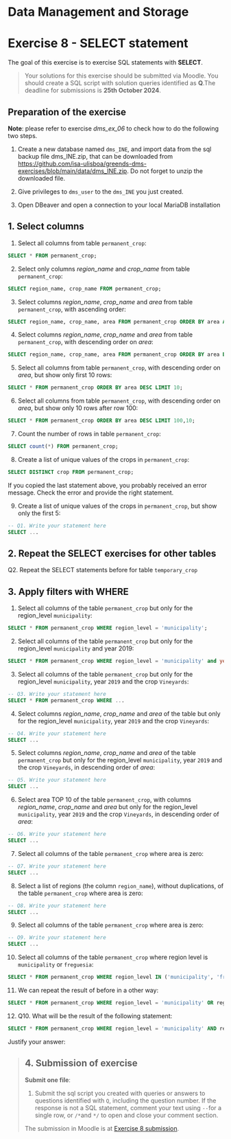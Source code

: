 # Data Management and Storage

# Exercise 8 - SELECT statement

The goal of this exercise is to exercise SQL statements with **SELECT**.

> Your solutions for this exercise should be submitted via Moodle. You should create a SQL script with solution queries identified as **Q**.The deadline for submissions is **25th October 2024**.

## Preparation of the exercise

**Note**: please refer to exercise *dms_ex_06* to check how to do the following two steps.

1. Create a new database named `dms_INE`, and import data from the sql backup file dms_INE.zip, that can be downloaded from https://github.com/isa-ulisboa/greends-dms-exercises/blob/main/data/dms_INE.zip. Do not forget to unzip the downloaded file.

2. Give privileges to `dms_user` to the `dms_INE` you just created.

3. Open DBeaver and open a connection to your local MariaDB installation

## 1. Select columns

1. Select all columns from table `permanent_crop`:

```SQL
SELECT * FROM permanent_crop;
```

2. Select only columns *region_name* and *crop_name* from table `permanent_crop`:

```SQL
SELECT region_name, crop_name FROM permanent_crop;
```
3. Select columns *region_name*, *crop_name* and *area* from table `permanent_crop`, with ascending order:

```SQL
SELECT region_name, crop_name, area FROM permanent_crop ORDER BY area ASC;
```

4. Select columns *region_name*, *crop_name* and *area* from table `permanent_crop`, with descending order on *area*:

```SQL
SELECT region_name, crop_name, area FROM permanent_crop ORDER BY area DESC;
```

5. Select all columns from table `permanent_crop`, with descending order on *area*, but show only first 10 rows:

```SQL
SELECT * FROM permanent_crop ORDER BY area DESC LIMIT 10;
```

6. Select all columns from table `permanent_crop`, with descending order on *area*, but show only 10 rows after row 100:

```SQL
SELECT * FROM permanent_crop ORDER BY area DESC LIMIT 100,10;
```

7. Count the number of rows in table `permanent_crop`:

```SQL
SELECT count(*) FROM permanent_crop;
```

8. Create a list of unique values of the crops in `permanent_crop`:

```SQL
SELECT DISTINCT crop FROM permanent_crop;
```
  If you copied the last statement above, you probably received an error message. Check the error and provide the right statement.

9. Create a list of unique values of the crops in `permanent_crop`, but show only the first 5:


```SQL
-- Q1. Write your statement here
SELECT ... 
```

## 2. Repeat the SELECT exercises for other tables

Q2. Repeat the SELECT statements before for table `temporary_crop`

## 3. Apply filters with WHERE

1. Select all columns of the table `permanent_crop` but only for the region_level `municipality`:
```SQL
SELECT * FROM permanent_crop WHERE region_level = 'municipality';
```

2. Select all columns of the table `permanent_crop` but only for the region_level `municipality` and year 2019:
```SQL
SELECT * FROM permanent_crop WHERE region_level = 'municipality' and year = 2019;
```
3. Select all columns of the table `permanent_crop` but only for the region_level `municipality`, year `2019` and the crop `Vineyards`:
```SQL
-- Q3. Write your statement here
SELECT * FROM permanent_crop WHERE ...
```
4. Select columns *region_name*, *crop_name* and *area* of the table but only for the region_level `municipality`, year `2019` and the crop `Vineyards`:

```SQL
-- Q4. Write your statement here
SELECT ... 
```
5. Select columns *region_name*, *crop_name* and *area* of the table `permanent_crop` but only for the region_level `municipality`, year `2019` and the crop `Vineyards`, in descending order of *area*:
```SQL
-- Q5. Write your statement here
SELECT ... 
```
6. Select area TOP 10 of the table `permanent_crop`, with columns *region_name*, *crop_name* and *area*  but only for the region_level `municipality`, year `2019` and the crop `Vineyards`, in descending order of *area*:
```SQL
-- Q6. Write your statement here
SELECT ... 
```
7. Select all columns of the table `permanent_crop` where area is zero:
```SQL
-- Q7. Write your statement here
SELECT ...
```

8. Select a list of regions (the column `region_name`), without duplications, of the table `permanent_crop` where area is zero:
```SQL
-- Q8. Write your statement here
SELECT ...
```

9. Select all columns of the table `permanent_crop` where area is zero:
```SQL
-- Q9. Write your statement here
SELECT ...
```
10. Select all columns of the table `permanent_crop` where region level is `municipality` or `freguesia`:
```SQL
SELECT * FROM permanent_crop WHERE region_level IN ('municipality', 'freguesia');
```

11. We can repeat the result of before in a other way:
```SQL
SELECT * FROM permanent_crop WHERE region_level = 'municipality' OR region_level = 'freguesia';
```

12. Q10. What will be the result of the following statement:
```SQL
SELECT * FROM permanent_crop WHERE region_level = 'municipality' AND region_level = 'freguesia';
```
Justify your answer:

> ## 4. Submission of exercise
> **Submit one file**:
> 1. Submit the sql script you created with queries or answers to questions identified with `Q`, including the question number. If the response is not a SQL statement, comment your text using `--`for a single row, or `/*`and `*/` to open and close your comment section. 
> 
> The submission in Moodle is at [Exercise 8 submission](https://elearning.ulisboa.pt/mod/assign/view.php?id=477152).